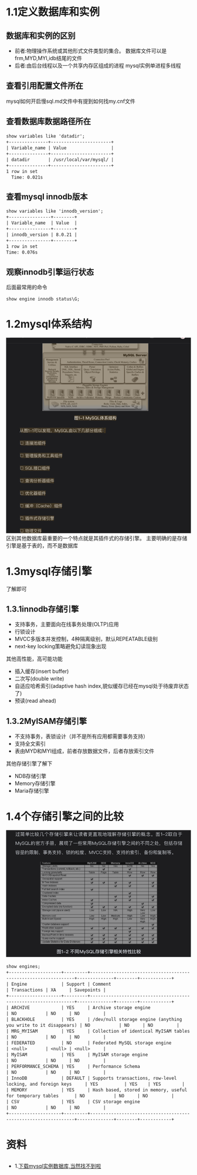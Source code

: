 # 1.1定义数据库和实例

## 数据库和实例的区别

* 前者:物理操作系统或其他形式文件类型的集合。 
  数据库文件可以是frm,MYD,MYI,idb结尾的文件
* 后者:由后台线程以及一个共享内存区组成的进程 
  mysql实例单进程多线程

## 查看引用配置文件所在
mysql如何开启慢sql.md文件中有提到如何找my.cnf文件

## 查看数据库数据路径所在

```
show variables like 'datadir';
+---------------+-----------------------+
| Variable_name | Value                 |
+---------------+-----------------------+
| datadir       | /usr/local/var/mysql/ |
+---------------+-----------------------+
1 row in set
  Time: 0.021s
```

## 查看mysql innodb版本
```
show variables like 'innodb_version';
+----------------+--------+
| Variable_name  | Value  |
+----------------+--------+
| innodb_version | 8.0.21 |
+----------------+--------+
1 row in set
Time: 0.076s
```
## 观察innodb引擎运行状态
后面最常用的命令
```
show engine innodb status\G;

```

# 1.2mysql体系结构
![1mysql体系结构图重要系列](img/important/1mysql体系结构图重要系列.png)
区别其他数据库最重要的一个特点就是其插件式的存储引擎。
主要明确的是存储引擎是基于表的，而不是数据库

# 1.3mysql存储引擎
了解即可
## 1.3.1innodb存储引擎
* 支持事务，主要面向在线事务处理(OLTP)应用
* 行锁设计
* MVCC多版本并发控制，4种隔离级别，默认REPEATABLE级别
* next-key locking策略避免幻读现象出现

其他高性能，高可能功能
* 插入缓存(insert buffer)
* 二次写(double write)
* 自适应哈希索引(adaptive hash index,貌似缓存已经在mysql处于待废弃状态了)
* 预读(read ahead)

## 1.3.2MyISAM存储引擎
* 不支持事务，表锁设计（并不是所有应用都需要事务支持）
* 支持全文索引
* 表由MYD和MYI组成，前者存放数据文件，后者存放索引文件

其他存储引擎了解下
* NDB存储引擎
* Memory存储引擎
* Maria存储引擎

# 1.4个存储引擎之间的比较
![1不同mysql存储引擎相关特性比较](img/first/1不同mysql存储引擎相关特性比较.png)
```
show engines;
+--------------------+---------+----------------------------------------------------------------+--------------+--------+------------+
| Engine             | Support | Comment                                                        | Transactions | XA     | Savepoints |
+--------------------+---------+----------------------------------------------------------------+--------------+--------+------------+
| ARCHIVE            | YES     | Archive storage engine                                         | NO           | NO     | NO         |
| BLACKHOLE          | YES     | /dev/null storage engine (anything you write to it disappears) | NO           | NO     | NO         |
| MRG_MYISAM         | YES     | Collection of identical MyISAM tables                          | NO           | NO     | NO         |
| FEDERATED          | NO      | Federated MySQL storage engine                                 | <null>       | <null> | <null>     |
| MyISAM             | YES     | MyISAM storage engine                                          | NO           | NO     | NO         |
| PERFORMANCE_SCHEMA | YES     | Performance Schema                                             | NO           | NO     | NO         |
| InnoDB             | DEFAULT | Supports transactions, row-level locking, and foreign keys     | YES          | YES    | YES        |
| MEMORY             | YES     | Hash based, stored in memory, useful for temporary tables      | NO           | NO     | NO         |
| CSV                | YES     | CSV storage engine                                             | NO           | NO     | NO         |
+--------------------+---------+----------------------------------------------------------------+--------------+--------+------------+

```

# 资料
## 
* 1.[下载mysql实例数据库,当然找不到啦](http://dev.mysql.com/doc)

